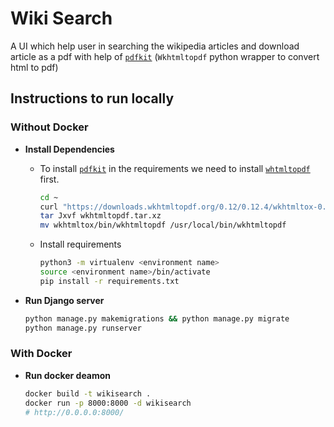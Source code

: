 # Wiki Search

A UI which help user in searching the wikipedia articles and download article as a pdf with help of
[`pdfkit`](https://github.com/JazzCore/python-pdfkit) (`Wkhtmltopdf` python wrapper to convert html to pdf)


## Instructions to run locally

### Without Docker

-  **Install Dependencies**
    - To install [`pdfkit`](https://github.com/JazzCore/python-pdfkit) in the requirements we need to install [`whtmltopdf`](https://github.com/wkhtmltopdf/wkhtmltopdf) first.

        ```bash
        cd ~
        curl "https://downloads.wkhtmltopdf.org/0.12/0.12.4/wkhtmltox-0.12.4_linux-generic-amd64.tar.xz" -L -o "wkhtmltopdf.tar.xz"
        tar Jxvf wkhtmltopdf.tar.xz
        mv wkhtmltox/bin/wkhtmltopdf /usr/local/bin/wkhtmltopdf
        ```
    - Install requirements
        ```bash
        python3 -m virtualenv <environment name>
        source <environment name>/bin/activate
        pip install -r requirements.txt
        ```

- **Run Django server**
    ```bash
    python manage.py makemigrations && python manage.py migrate
    python manage.py runserver
    ```

### With Docker

- **Run docker deamon**
    ```bash
    docker build -t wikisearch . 
    docker run -p 8000:8000 -d wikisearch
    # http://0.0.0.0:8000/
    ```